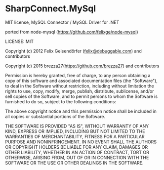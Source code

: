 # SharpConnect.MySql
MIT license, MySQL Connector / MySQL Driver for .NET
 
 ported from node-mysql (https://github.com/felixge/node-mysql)
  
 LICENSE: MIT

  
 Copyright (c) 2012 Felix Geisendörfer (felix@debuggable.com) and contributors
 
 Copyright (c) 2015 brezza27(https://github.com/brezza27)  and contributors 

 Permission is hereby granted, free of charge, to any person obtaining a copy
 of this software and associated documentation files (the "Software"), to deal
 in the Software without restriction, including without limitation the rights
 to use, copy, modify, merge, publish, distribute, sublicense, and/or sell
 copies of the Software, and to permit persons to whom the Software is
 furnished to do so, subject to the following conditions:

 The above copyright notice and this permission notice shall be included in
 all copies or substantial portions of the Software.

 THE SOFTWARE IS PROVIDED "AS IS", WITHOUT WARRANTY OF ANY KIND, EXPRESS OR
 IMPLIED, INCLUDING BUT NOT LIMITED TO THE WARRANTIES OF MERCHANTABILITY,
 FITNESS FOR A PARTICULAR PURPOSE AND NONINFRINGEMENT. IN NO EVENT SHALL THE
 AUTHORS OR COPYRIGHT HOLDERS BE LIABLE FOR ANY CLAIM, DAMAGES OR OTHER
 LIABILITY, WHETHER IN AN ACTION OF CONTRACT, TORT OR OTHERWISE, ARISING FROM,
 OUT OF OR IN CONNECTION WITH THE SOFTWARE OR THE USE OR OTHER DEALINGS IN
 THE SOFTWARE.
 
